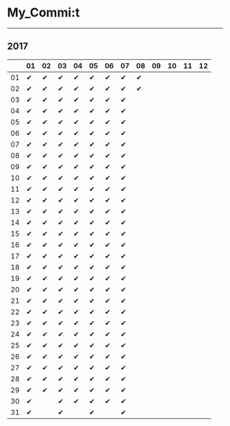# My_Commi:t

---

## 2017

|  |01|02|03|04|05|06|07|08|09|10|11|12|
|----|----|----|----|----|----|----|----|----|----|----|----|----|
|01|✔ |✔ |✔ |✔ |✔ |✔ |✔ |✔ |  |  |  |  |
|02|✔ |✔ |✔ |✔ |✔ |✔ |✔ |✔ |  |  |  |  |
|03|✔ |✔ |✔ |✔ |✔ |✔ |✔ |  |  |  |  |  |
|04|✔ |✔ |✔ |✔ |✔ |✔ |✔ |  |  |  |  |  |
|05|✔ |✔ |✔ |✔ |✔ |✔ |✔ |  |  |  |  |  |
|06|✔ |✔ |✔ |✔ |✔ |✔ |✔ |  |  |  |  |  |
|07|✔ |✔ |✔ |✔ |✔ |✔ |✔ |  |  |  |  |  |
|08|✔ |✔ |✔ |✔ |✔ |✔ |✔ |  |  |  |  |  |
|09|✔ |✔ |✔ |✔ |✔ |✔ |✔ |  |  |  |  |  |
|10|✔ |✔ |✔ |✔ |✔ |✔ |✔ |  |  |  |  |  |
|11|✔ |✔ |✔ |✔ |✔ |✔ |✔ |  |  |  |  |  |
|12|✔ |✔ |✔ |✔ |✔ |✔ |✔ |  |  |  |  |  |
|13|✔ |✔ |✔ |✔ |✔ |✔ |✔ |  |  |  |  |  |
|14|✔ |✔ |✔ |✔ |✔ |✔ |✔ |  |  |  |  |  |
|15|✔ |✔ |✔ |✔ |✔ |✔ |✔ |  |  |  |  |  |
|16|✔ |✔ |✔ |✔ |✔ |✔ |✔ |  |  |  |  |  |
|17|✔ |✔ |✔ |✔ |✔ |✔ |✔ |  |  |  |  |  |
|18|✔ |✔ |✔ |✔ |✔ |✔ |✔ |  |  |  |  |  |
|19|✔ |✔ |✔ |✔ |✔ |✔ |✔ |  |  |  |  |  |
|20|✔ |✔ |✔ |✔ |✔ |✔ |✔ |  |  |  |  |  |
|21|✔ |✔ |✔ |✔ |✔ |✔ |✔ |  |  |  |  |  |
|22|✔ |✔ |✔ |✔ |✔ |✔ |✔ |  |  |  |  |  |
|23|✔ |✔ |✔ |✔ |✔ |✔ |✔ |  |  |  |  |  |
|24|✔ |✔ |✔ |✔ |✔ |✔ |✔ |  |  |  |  |  |
|25|✔ |✔ |✔ |✔ |✔ |✔ |✔ |  |  |  |  |  |
|26|✔ |✔ |✔ |✔ |✔ |✔ |✔ |  |  |  |  |  |
|27|✔ |✔ |✔ |✔ |✔ |✔ |✔ |  |  |  |  |  |
|28|✔ |✔ |✔ |✔ |✔ |✔ |✔ |  |  |  |  |  |
|29|✔ |✔ |✔ |✔ |✔ |✔ |✔ |  |  |  |  |  |
|30|✔ |  |✔ |✔ |✔ |✔ |✔ |  |  |  |  |  |
|31|✔ |  |✔ |  |✔ |  |✔ |  |  |  |  |  |
